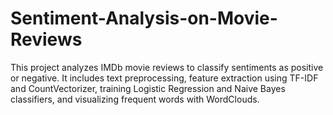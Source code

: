 # Sentiment-Analysis-on-Movie-Reviews
This project analyzes IMDb movie reviews to classify sentiments as positive or negative. It includes text preprocessing, feature extraction using TF-IDF and CountVectorizer, training Logistic Regression and Naive Bayes classifiers, and visualizing frequent words with WordClouds.
